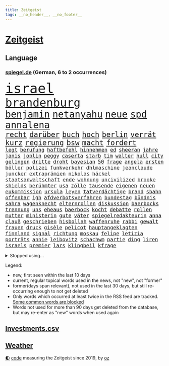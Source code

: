 ```yaml
---
title: Zeitgeist
tags: __no_header__, __no_footer__
---
```


# [Zeitgeist](https://oliz.io/zeitgeist/)

## Language

<h3><a href="https://www.spiegel.de" target="_blank">spiegel.de</a> (German, 6 to 2 occurrences)</h3>
<p style="font-family:monospace">
<span style="font-size:32pt"><a href="news_links.html#israel" class="current">israel</a></span>
<br>
<span style="font-size:27pt"><a href="news_links.html#brandenburg" class="current">brandenburg</a></span>
<br>
<span style="font-size:22pt"><a href="news_links.html#benjamin" class="current">benjamin</a></span>
<span style="font-size:22pt"><a href="news_links.html#netanyahu" class="current">netanyahu</a></span>
<span style="font-size:22pt"><a href="news_links.html#neue" class="current">neue</a></span>
<span style="font-size:22pt"><a href="news_links.html#spd" class="current">spd</a></span>
<span style="font-size:22pt"><a href="news_links.html#annalena" class="current">annalena</a></span>
<br>
<span style="font-size:17pt"><a href="news_links.html#recht" class="current">recht</a></span>
<span style="font-size:17pt"><a href="news_links.html#darüber" class="current">darüber</a></span>
<span style="font-size:17pt"><a href="news_links.html#buch" class="current">buch</a></span>
<span style="font-size:17pt"><a href="news_links.html#hoch" class="current">hoch</a></span>
<span style="font-size:17pt"><a href="news_links.html#berlin" class="current">berlin</a></span>
<span style="font-size:17pt"><a href="news_links.html#verrät" class="current">verrät</a></span>
<span style="font-size:17pt"><a href="news_links.html#kurz" class="current">kurz</a></span>
<span style="font-size:17pt"><a href="news_links.html#regierung" class="current">regierung</a></span>
<span style="font-size:17pt"><a href="news_links.html#bsw" class="current">bsw</a></span>
<span style="font-size:17pt"><a href="news_links.html#macht" class="current">macht</a></span>
<span style="font-size:17pt"><a href="news_links.html#fordert" class="current">fordert</a></span>
<br>
<span style="font-size:12pt"><a href="news_links.html#legt" class="current">legt</a></span>
<span style="font-size:12pt"><a href="news_links.html#berufung" class="current">berufung</a></span>
<span style="font-size:12pt"><a href="news_links.html#haftbefehl" class="current">haftbefehl</a></span>
<span style="font-size:12pt"><a href="news_links.html#hinnehmen" class="current">hinnehmen</a></span>
<span style="font-size:12pt"><a href="news_links.html#ed" class="new">ed</a></span>
<span style="font-size:12pt"><a href="news_links.html#sheeran" class="new">sheeran</a></span>
<span style="font-size:12pt"><a href="news_links.html#jahre" class="current">jahre</a></span>
<span style="font-size:12pt"><a href="news_links.html#janis" class="current">janis</a></span>
<span style="font-size:12pt"><a href="news_links.html#joplin" class="current">joplin</a></span>
<span style="font-size:12pt"><a href="news_links.html#peggy" class="new">peggy</a></span>
<span style="font-size:12pt"><a href="news_links.html#caserta" class="new">caserta</a></span>
<span style="font-size:12pt"><a href="news_links.html#starb" class="current">starb</a></span>
<span style="font-size:12pt"><a href="news_links.html#tim" class="current">tim</a></span>
<span style="font-size:12pt"><a href="news_links.html#walter" class="current">walter</a></span>
<span style="font-size:12pt"><a href="news_links.html#hull" class="new">hull</a></span>
<span style="font-size:12pt"><a href="news_links.html#city" class="current">city</a></span>
<span style="font-size:12pt"><a href="news_links.html#gelingen" class="current">gelingen</a></span>
<span style="font-size:12pt"><a href="news_links.html#dritte" class="current">dritte</a></span>
<span style="font-size:12pt"><a href="news_links.html#droht" class="current">droht</a></span>
<span style="font-size:12pt"><a href="news_links.html#bayesian" class="current">bayesian</a></span>
<span style="font-size:12pt"><a href="news_links.html#50" class="current">50</a></span>
<span style="font-size:12pt"><a href="news_links.html#frage" class="current">frage</a></span>
<span style="font-size:12pt"><a href="news_links.html#angela" class="current">angela</a></span>
<span style="font-size:12pt"><a href="news_links.html#ersten" class="current">ersten</a></span>
<span style="font-size:12pt"><a href="news_links.html#böller" class="current">böller</a></span>
<span style="font-size:12pt"><a href="news_links.html#polizei" class="current">polizei</a></span>
<span style="font-size:12pt"><a href="news_links.html#funkverkehr" class="new">funkverkehr</a></span>
<span style="font-size:12pt"><a href="news_links.html#dhlmaschine" class="new">dhlmaschine</a></span>
<span style="font-size:12pt"><a href="news_links.html#jeanclaude" class="new">jeanclaude</a></span>
<span style="font-size:12pt"><a href="news_links.html#juncker" class="new">juncker</a></span>
<span style="font-size:12pt"><a href="news_links.html#extraprämien" class="new">extraprämien</a></span>
<span style="font-size:12pt"><a href="news_links.html#nikolas" class="current">nikolas</a></span>
<span style="font-size:12pt"><a href="news_links.html#häckel" class="current">häckel</a></span>
<span style="font-size:12pt"><a href="news_links.html#staatsanwaltschaft" class="current">staatsanwaltschaft</a></span>
<span style="font-size:12pt"><a href="news_links.html#ende" class="current">ende</a></span>
<span style="font-size:12pt"><a href="news_links.html#wohnung" class="current">wohnung</a></span>
<span style="font-size:12pt"><a href="news_links.html#uncivilized" class="new">uncivilized</a></span>
<span style="font-size:12pt"><a href="news_links.html#brooke" class="new">brooke</a></span>
<span style="font-size:12pt"><a href="news_links.html#shields" class="new">shields</a></span>
<span style="font-size:12pt"><a href="news_links.html#berühmter" class="current">berühmter</a></span>
<span style="font-size:12pt"><a href="news_links.html#usa" class="current">usa</a></span>
<span style="font-size:12pt"><a href="news_links.html#zölle" class="current">zölle</a></span>
<span style="font-size:12pt"><a href="news_links.html#tausende" class="current">tausende</a></span>
<span style="font-size:12pt"><a href="news_links.html#eigenen" class="current">eigenen</a></span>
<span style="font-size:12pt"><a href="news_links.html#neuen" class="current">neuen</a></span>
<span style="font-size:12pt"><a href="news_links.html#eukommission" class="current">eukommission</a></span>
<span style="font-size:12pt"><a href="news_links.html#ursula" class="current">ursula</a></span>
<span style="font-size:12pt"><a href="news_links.html#leyen" class="current">leyen</a></span>
<span style="font-size:12pt"><a href="news_links.html#tatverdächtige" class="current">tatverdächtige</a></span>
<span style="font-size:12pt"><a href="news_links.html#brand" class="current">brand</a></span>
<span style="font-size:12pt"><a href="news_links.html#sbahn" class="new">sbahn</a></span>
<span style="font-size:12pt"><a href="news_links.html#offenbar" class="current">offenbar</a></span>
<span style="font-size:12pt"><a href="news_links.html#igh" class="new">igh</a></span>
<span style="font-size:12pt"><a href="news_links.html#afdverbotsverfahren" class="current">afdverbotsverfahren</a></span>
<span style="font-size:12pt"><a href="news_links.html#bundestag" class="current">bundestag</a></span>
<span style="font-size:12pt"><a href="news_links.html#bündnis" class="current">bündnis</a></span>
<span style="font-size:12pt"><a href="news_links.html#sahra" class="current">sahra</a></span>
<span style="font-size:12pt"><a href="news_links.html#wagenknecht" class="current">wagenknecht</a></span>
<span style="font-size:12pt"><a href="news_links.html#elternrollen" class="new">elternrollen</a></span>
<span style="font-size:12pt"><a href="news_links.html#diskussion" class="current">diskussion</a></span>
<span style="font-size:12pt"><a href="news_links.html#baerbocks" class="current">baerbocks</a></span>
<span style="font-size:12pt"><a href="news_links.html#trennung" class="current">trennung</a></span>
<span style="font-size:12pt"><a href="news_links.html#uns" class="current">uns</a></span>
<span style="font-size:12pt"><a href="news_links.html#eheaus" class="new">eheaus</a></span>
<span style="font-size:12pt"><a href="news_links.html#baerbock" class="current">baerbock</a></span>
<span style="font-size:12pt"><a href="news_links.html#kocht" class="current">kocht</a></span>
<span style="font-size:12pt"><a href="news_links.html#debatte" class="current">debatte</a></span>
<span style="font-size:12pt"><a href="news_links.html#rollen" class="current">rollen</a></span>
<span style="font-size:12pt"><a href="news_links.html#mutter" class="current">mutter</a></span>
<span style="font-size:12pt"><a href="news_links.html#ministerin" class="current">ministerin</a></span>
<span style="font-size:12pt"><a href="news_links.html#gute" class="current">gute</a></span>
<span style="font-size:12pt"><a href="news_links.html#väter" class="current">väter</a></span>
<span style="font-size:12pt"><a href="news_links.html#spiegelredakteurin" class="current">spiegelredakteurin</a></span>
<span style="font-size:12pt"><a href="news_links.html#anna" class="current">anna</a></span>
<span style="font-size:12pt"><a href="news_links.html#clauß" class="new">clauß</a></span>
<span style="font-size:12pt"><a href="news_links.html#geschrieben" class="current">geschrieben</a></span>
<span style="font-size:12pt"><a href="news_links.html#hisbollah" class="current">hisbollah</a></span>
<span style="font-size:12pt"><a href="news_links.html#waffenruhe" class="current">waffenruhe</a></span>
<span style="font-size:12pt"><a href="news_links.html#rabbi" class="current">rabbi</a></span>
<span style="font-size:12pt"><a href="news_links.html#gewalt" class="current">gewalt</a></span>
<span style="font-size:12pt"><a href="news_links.html#frauen" class="current">frauen</a></span>
<span style="font-size:12pt"><a href="news_links.html#druck" class="current">druck</a></span>
<span style="font-size:12pt"><a href="news_links.html#gisèle" class="current">gisèle</a></span>
<span style="font-size:12pt"><a href="news_links.html#pelicot" class="current">pelicot</a></span>
<span style="font-size:12pt"><a href="news_links.html#hauptangeklagten" class="new">hauptangeklagten</a></span>
<span style="font-size:12pt"><a href="news_links.html#finnland" class="current">finnland</a></span>
<span style="font-size:12pt"><a href="news_links.html#signal" class="current">signal</a></span>
<span style="font-size:12pt"><a href="news_links.html#richtung" class="current">richtung</a></span>
<span style="font-size:12pt"><a href="news_links.html#moskau" class="current">moskau</a></span>
<span style="font-size:12pt"><a href="news_links.html#felipe" class="current">felipe</a></span>
<span style="font-size:12pt"><a href="news_links.html#letizia" class="current">letizia</a></span>
<span style="font-size:12pt"><a href="news_links.html#porträts" class="current">porträts</a></span>
<span style="font-size:12pt"><a href="news_links.html#annie" class="current">annie</a></span>
<span style="font-size:12pt"><a href="news_links.html#leibovitz" class="new">leibovitz</a></span>
<span style="font-size:12pt"><a href="news_links.html#schachwm" class="new">schachwm</a></span>
<span style="font-size:12pt"><a href="news_links.html#partie" class="current">partie</a></span>
<span style="font-size:12pt"><a href="news_links.html#ding" class="current">ding</a></span>
<span style="font-size:12pt"><a href="news_links.html#liren" class="new">liren</a></span>
<span style="font-size:12pt"><a href="news_links.html#israels" class="current">israels</a></span>
<span style="font-size:12pt"><a href="news_links.html#premier" class="current">premier</a></span>
<span style="font-size:12pt"><a href="news_links.html#lars" class="current">lars</a></span>
<span style="font-size:12pt"><a href="news_links.html#klingbeil" class="current">klingbeil</a></span>
<span style="font-size:12pt"><a href="news_links.html#kfrage" class="current">kfrage</a></span>
</p>
<details>
<summary>Stopped using...</summary>
<p class="former" style="font-size:12pt">
mittelmeer(1498) entwicklungen(1496) welchem(1496) planen(1495) street(1495) zurzeit(1495) überwinden(1495) mitte(1494) portugal(1494) respekt(1494) stärken(1494) stärker(1494) 2000(1493) 6(1493) eng(1493) gelegt(1493) kündigte(1493) lastwagen(1493) mordes(1493) tschechien(1493) umwelt(1493) ungewöhnlich(1493) übersicht(1493) aufklärung(1492) erwägt(1492) fielen(1492) nationalspieler(1492) persönliche(1492) verschärfen(1492) beachten(1491) einstieg(1491) erdoğan(1491) hinaus(1491) lehnen(1491) ließen(1491) räumen(1491) studierenden(1491) twitter(1491) tötet(1491) verpassen(1491) 150(1490) alexej(1490) nawalny(1490) vermehrt(1490) christine(1489) nötig(1489) tests(1489) vergeben(1489) dauerhaft(1488) plus(1488) schoss(1488) griff(1487) schweigen(1487) verfügung(1487) verteilt(1487) erfasst(1486) geflüchteten(1486) mengen(1486) pocht(1486) schlag(1486) wälder(1486) beteiligt(1485) anteil(1484) unbekannten(1484) vorsprung(1484) blockieren(1483) erlitt(1483) funktioniert(1483) toter(1483) irak(1482) jüngere(1482) netzwerk(1482) offensive(1481) venezuela(1481) geräte(1480) appell(1479) gebrochen(1479) gering(1479) schwierig(1479) zweimal(1478) geprägt(1477) italienischen(1477) ministerpräsidentin(1477) gaben(1476) gang(1476) anzeichen(1473) skeptisch(1473) 11(1471) spenden(1470) änderungen(1468) em(1467) top(1467) gelandet(1463) istanbul(1459) klasse(1459) freiwillig(1458) dutzend(1455) teuren(1444) ausgetragen(1434) autobahnen(1353) konservative(1335) fußballstar(1285) stundenlang(1238) verdi(1237) verbunden(1217) cup(1213) wellen(1196) kollision(1189) 700(1181) ukrainischer(1181) gewohnt(1167) irritiert(1146) grünenpolitiker(1128) zeitpunkt(1116) russisches(1100) ungewöhnliche(1100) dutzenden(1077) meta(1074) loch(1073) emotional(1066) geheimdienst(1059) ukrainer(1056) hochzeit(1050) fördern(1048) gerichte(1032) entführung(1026) schwieriger(1026) spielern(1024) emotionalen(1013) streik(1012) heißen(1005) mbappé(994) stabil(973) iranische(965) patrick(965) rezession(965) dilemma(954) wall(947) gewerkschaften(942) schwarzes(939) verhängnis(915) ehrt(912) kenia(894) tierschützer(883) veröffentlichen(881) schwimmen(875) lena(874) neustart(869) partnerin(865) verzeichnet(862) islamisten(853) kämpferisch(853) zurückhaltung(846) chinesen(844) einladung(814) lebenslange(814) frühjahr(810) tagelang(798) ernährung(794) ersetzt(787) stemmen(784) beobachter(782) emissionen(779) begegnung(778) 300000(766) kohl(748) flugabwehr(733) geheim(723) al(685) heimische(685) fahnder(681) solcher(675) viertagewoche(672) springen(669) 18jähriger(665) ständig(656) liebt(655) marode(654) bewertet(636) bär(631) uhren(630) ausflug(624) merklich(619) radfahrer(617) höhepunkt(614) lübeck(600) parlamentswahlen(597) protestaktion(595) angelegenheit(592) beides(592) spiegeltalk(588) 13jährige(584) linkspartei(580) staatsschutz(573) amtsinhaber(570) fisch(566) vergeltung(558) trikot(555) spektakulär(553) rechtsextremismus(551) überfahren(550) auswirken(547) zoll(547) souverän(542) hamm(538) anschlägen(537) bitter(529) herkunft(523) fürth(520) kylian(519) drastische(516) mysteriöse(515) festgestellt(505) 2013(501) rechtsruck(501) nördlich(482) politikerinnen(482) clemens(480) zeitgleich(480) bodensee(477) heim(476) journalistin(476) islamistische(474) sicherheitsmaßnahmen(474) teuerste(467) ausbeutung(466) folter(466) unerwartete(458) kranke(456) cannabislegalisierung(454) negative(448) meyer(446) völkermord(446) rucksack(442) stieß(438) ärgert(436) zusammengebrochen(432) dient(431) vorgang(429) bayer(428) suv(425) erwachsenen(423) gastronomie(422) getöteter(416) 1994(414) belästigt(413) auftritte(412) verheiratet(410) lebende(409) reifen(409) teslachef(407) tatverdächtiger(403) tabellenführung(398) attentat(390) kriegen(390) stimmte(389) geräumt(377) gewähren(377) terrorangriff(377) gazastreifens(376) enthält(375) beteuert(371) menschenrechte(371) tennisprofi(369) erkannt(368) recep(366) tayyip(366) club(365) eminem(363) raser(361) verschaffen(357) geräten(355) unterschätzt(355) beschuldigte(354) haken(349) ruanda(349) bernd(342) figur(342) islamische(341) kalten(339) dfl(338) stuttgarter(336) 18jährige(334) mindestlohn(334) großstädten(333) verspätung(331) ausgedacht(326) oberverwaltungsgericht(325) konstantin(322) oma(318) stromausfall(318) österreicher(316) hannah(315) erholt(313) könige(313) high(312) viertelfinale(312) aufgedeckt(309) dahintersteckt(306) aussteigen(304) rast(303) körperlich(300) erziehung(299) cdu/csu(298) hamasführer(294) rückwirkend(293) rüsten(292) wertvolle(291) fehlenden(290) südkoreanischen(288) sap(287) indes(281) nackte(281) rundfunk(281) erobert(280) konflikts(280) terrormiliz(279) harvey(276) territorium(276) parkinson(274) gymnasium(272) leichnam(272) bunte(270) jena(269) offenbaren(269) asien(268) mitarbeiterin(266) starkoch(263) strategische(263) obst(262) sohns(260) boateng(259) digitalpakt(259) jérôme(259) witwe(259) oberhausen(258) 74(256) dein(256) auszeit(255) betrunken(255) reklamiert(255) stufe(253) unangenehme(252) apples(251) erwirken(250) bewerben(249) eingestochen(248) julija(248) kanadischen(248) nawalnaja(248) dublin(245) ausgebildet(244) wildtiere(244) fremden(243) gummibärchen(241) höchstwert(240) fing(238) heilbronn(237) tue(237) 21jähriger(236) dominanz(235) alec(233) baldwin(233) fastfoodkette(233) schöne(232) schnelles(231) gleisbett(230) bestanden(228) blamage(228) aufsichtsrat(226) drittes(226) messerangriff(223) populismus(223) antreibt(222) rar(221) kretschmann(220) präsidentschaftskandidaten(220) techkonzerne(220) spielten(219) rügen(218) schlimmsten(218) slowakei(218) knall(216) brutale(215) absurde(214) attraktiv(214) solingen(214) steine(213) entbrannt(211) escooter(211) verschleppten(211) größtes(210) mögliches(209) holz(208) unzulässig(208) fußballers(207) luftschlag(207) zehntausend(207) außergewöhnliche(206) bemühen(204) dj(204) süditalien(204) scham(203) einberufen(202) technologien(202) breitet(201) pérez(200) verbinden(197) zellen(196) telekom(195) militärischer(194) fuchs(193) mau(193) attackierte(192) betrachtet(191) unglücklich(191) entgeht(190) spiegelspitzengespräch(190) überschwänglich(190) ausgebremst(187) heizt(187) prognosen(187) anwohnern(185) straftat(185) automaten(184) stationierung(184) beckham(182) videobeweis(182) films(181) liest(181) durchbrechen(179) weibchen(178) europameister(177) kooperieren(177) anc(176) g7(176) gene(176) kanzlerschaft(175) nullerjahren(175) schärferes(175) gottschalk(174) kugeln(174) überfluss(174) bilden(173) hitzige(173) überflutete(173) lokalen(172) tischtennis(172) fernost(171) verletzen(171) weltkriegs(171) begleitung(170) auseinandersetzungen(169) emilia(169) krankenhausreif(169) planten(169) ernten(168) indopazifik(168) rutschen(168) marschieren(167) angespannte(166) hansestadt(165) schenkte(165) schnauzbart(164) giffey(163) trainierte(162) zelebriert(162) dresdner(161) vergeltungsangriff(161) kreisen(160) verschwundenen(160) autistischen(159) basel(158) langjähriger(158) diebstahls(157) sportgeschichte(157) wahlkampfauftritte(157) polizeigewalt(156) türkischer(156) koalitionen(155) rekordsumme(155) tickt(155) hunter(153) bekundet(152) love(151) sinwar(151) erobern(150) komplex(150) kurse(150) normalen(150) schusswechsel(150) tropensturm(150) mitgliedstaaten(149) autogramm(148) staatsbürgerschaft(148) neuestes(147) seltenen(147) urlaubsziel(147) usmusiker(147) dinosaurier(146) existieren(146) keir(146) perspektiven(146) starmer(146) gesteuert(145) aura(144) big(144) psychotherapie(144) räuscher(143) volkes(143) wettkämpfen(143) cruise(141) modi(141) narendra(141) sellner(141) ask(140) dschungelcamp(140) gesteinsbrocken(140) linzer(140) sprangen(140) 28jähriger(139) cocacola(139) netflixdoku(139) täuschung(139) ganzer(138) orden(138) schätzung(138) marina(137) ofen(137) gefangen(136) tatsächliche(136) usbasketballerinnen(136) zeug(136) zuge(136) leeren(135) terrorgefahr(135) 24jähriger(134) enttäuschung(134) klimafreundlicher(134) gelebt(133) günstig(133) hurrikan(133) qualitäten(133) abgelöst(132) steckte(132) verworfen(132) bekamen(131) großartige(131) nuri(131) şahin(131) 39jähriger(130) rutschte(130) transfer(130) weiterspielen(130) angelegten(128) bahnhöfen(128) boomer(128) entschädigt(128) entkam(127) wanderer(127) gewaltvorwürfen(126) hingewiesen(125) fahrerlaubnis(124) trip(124) ausgewertet(123) kampfeinsätze(123) lothar(123) offenem(123) menschlichen(122) moniert(122) rettungsschwimmer(121) verleihung(121) überzeugte(121) lindern(120) lions(120) three(120) umland(119) wildnis(119) doppelte(118) jährlich(118) verfangen(118) rekonstruiert(117) moldau(116) verkörpert(116) wappnen(116) nordwesten(115) modus(114) vermutung(114) dienstwagen(113) feminismus(111) koffer(111) reeves(111) 130(109) entdeckungen(109) notoperation(109) spiegelreporterin(109) gazakrieges(108) kreativität(108) routinen(108) wettert(108) finanzministerin(106) iron(106) 2040(105) knüpfen(105) mauert(105) ovations(105) standing(105) deutschlandweit(104) elbe(104) kolumbianischen(104) potenzielle(104) zentrales(104) angreifers(103) nationalpark(103) umarmungen(103) vizekandidaten(103) detroit(102) phil(102) bodentruppen(101) minen(101) angesteckt(100) verschärfungen(100) berchtesgaden(99) radio(99) selbstvertrauen(99) stadtfest(99) streits(99) argumentiert(98) cage(98) finger(98) gemobbt(98) lilium(98) nicolas(98) dusche(97) effekte(97) keanu(97) leichenfund(97) telefoniert(97) verfall(97) zweck(97) gangs(96) rückruf(96) weggefährten(96) begleitern(95) coronavirus(95) scheiterten(95) idol(94) 2028(93) agiert(93) drahtzieher(93) lka(93) todesursache(93) drohnenangriffen(92) gerissen(92) hinterbliebenen(92) rollt(92) 1241(91) amtskollege(91) aperol(91) dauerkrise(91) gründlich(91) nordkoreanischen(91) oberen(91) redete(91) senate(91) zweig(91) drogenkrieg(90) eben(90) obdachlose(90) schadstoffe(90) unterirdische(90) wissenschaftlich(90) drückte(89) spektakels(89) achse(88) brandanschlägen(88) staatsoberhaupt(88) valley(88) verdammte(88) annamaria(87) bassist(87) dbbauswahl(87) geländegewinne(87) kickl(87) konsens(87) unnötig(87) venezuelas(87) blendender(86) braunbär(86) bundesstaates(86) chinesin(86) flammt(86) kehrte(86) koreanischen(86) 1924(85) abschalten(85) beamtinnen(85) gefangenen(85) maduro(85) misshandlung(85) obdachlosigkeit(85) rätselt(85) sabotageakte(85) terroranschlag(85) wellenreiten(85) 27jährige(84) bizarrer(84) freundinnen(84) ortberg(84) rennens(84) vorliebe(84) wagte(84) abgebaut(83) astronomie(83) konzernchef(83) ortsbesuch(83) rätselhafter(83) urteilt(83) entführer(82) felsbrocken(82) insolventen(82) reiten(82) schönstem(82) teck(82) trübsinn(82) verabredet(82) allgemeinen(81) colin(81) cybermobbing(81) farrell(81) generieren(81) haucht(81) mecklenburgvorpommerns(81) meteorit(81) preisgeld(81) sauberem(81) watson(81) gechattet(80) grausiger(80) neumann(80) neutralität(80) portugals(80) schlagartig(80) straflager(80) substanzen(80) trophäe(80) äußere(80) flieht(79) haniyyeh(79) islamfeindliche(79) lick(79) bari(78) eskalationen(78) hamaschef(78) hamaschefs(78) moscheen(78) sohnes(78) unterhaltung(78) bevorzugt(77) danny(77) füllt(77) großbrand(77) heimdebüt(77) kurzzeitig(77) riskant(77) schuster(77) 48jährige(76) berufliche(76) pestizide(76) quartalszahlen(76) dürr(75) explizit(75) fernsehkoch(75) morden(75) registrieren(75) 71jährige(74) allgemeine(74) nämlich(74) wiegen(74) aktienmarkt(73) beeindruckte(73) temperatur(73) yahya(73) bauarbeiten(72) fitch(72) gelangt(72) lautstark(72) leonie(72) polnischer(72) unterwandert(72) zugriff(72) bundeswehrkaserne(71) dankesrede(71) emmerich(71) gewaltverbrechens(71) krüger(71) monarchen(71) mpox(71) umgezogen(71) unwahrheiten(71) variante(71) ausfuhren(70) beeinflussung(70) bekanntheit(70) fläche(70) freiburger(70) mescal(70) montana(70) mpoxvariante(70) rückten(70) unbemerkt(70) vorantrieb(70) altar(69) bückte(69) einmarsch(69) eventuell(69) exporteure(69) instant(69) südlibanon(69) topspiel(69) zimtschnecken(69) ökologischen(69) backofen(68) beratungsunternehmen(68) bundesbildungsministerin(68) enthoben(68) hassan(68) mörderin(68) parallelen(68) slot(68) ukrainisches(68) fliegenpilzgift(67) sportwagen(67) up(67) amtes(66) bezeichnen(66) bibliothek(66) catania(66) florentina(66) holzinger(66) hochverrats(65) ostallgäu(65) starregisseur(65) campingbus(64) dortmunder(64) dürren(64) ratifiziert(64) schiebetüren(64) container(63) cybertruck(63) drohnenvideo(63) erlass(63) explodiert(63) fördert(63) kette(63) nähern(63) vorantreiben(63) friedrichshafen(62) mittelklasse(62) nehme(62) bezichtigt(61) burger(61) gebannt(61) motherfucker(61) osaka(61) patient(61) schmidbauer(61) synagoge(61) warb(61) alarmierten(60) chefarzt(60) deichmann(60) kollaps(60) kopftuch(60) trudeau(60) ungewiss(60) usgeneral(60) verbrennerpkw(60) anbau(59) anzahl(59) auszusetzen(59) biografie(59) elektrisiert(59) nächtlichen(59) reif(59) sobald(59) vorzeitige(59) abschiebepolitik(58) baseballlegende(58) erleichterte(58) höherer(58) internationalem(58) kurzerhand(58) neunziger(58) sommerhaus(58) verwickelt(58) zorniger(58) überlebenskampf(58) angeschossen(57) faschisten(57) hering(57) schädel(57) solingenanschlag(57) sunset(57) vormonat(57) überarbeitet(57) überfischung(57) gonzález(56) jobbörse(56) kloeppel(56) reiner(56) wohnkosten(56) autors(55) betrieben(55) hasenhüttl(55) inflationsrate(55) stränden(55) wunden(55) gespann(54) jeffrey(54) raumfahrtunternehmen(54) slam(54) britannia(53) colapinto(53) macho(53) schätzen(53) wettanbieter(53) entnommen(52) gelesen(52) getötete(52) leihmutterschaft(52) verflogen(52) ermutigen(51) posierte(51) wissenschaftlerin(51) demografie(50) geklaute(50) hofiert(50) hoppenstedt(50) landesweiter(50) bedürfnisse(49) flugsaurier(49) fossilien(49) grammygewinner(49) jim(49) medienwissenschaftler(49) spiegelinterview(49) verüben(49) berichterstattung(48) iab(48) schummeln(48) spaltet(48) unobericht(48) vorhergesagt(48) apprentice(47) konsulat(47) landschaften(47) liebesbrief(47) series(47) teilzeit(47) tägliche(47) ölpest(47) adrian(46) arbeitgebern(46) nackten(46) quarterback(46) wiederauflage(46) hoffnungslos(45) putsch(45) ragen(45) startschuss(45) amateuraufnahmen(44) schlugen(44) zufriedener(44) 1200(43) büsche(43) falschbehauptung(43) kansas(43) lahmt(43) machete(43) profikarriere(43) umarmt(43) verstörte(43) bühnen(42) dreieck(42) sicherheitsrat(42) tarifvertrag(42) teilstücke(42) ursprung(42) verletzungspause(42) achillessehne(41) analysten(41) clark(41) ecuador(41) hobby(41) jets(41) maximal(41) megastar(41) mutmaßlichem(41) schlagerstar(41) strandkörbe(41) waldflächen(41) fünftel(40) geistliche(40) pendler(40) tagebucheinträgen(40) unerlaubte(40) designer(39) hoden(39) neymar(39) veraltet(39) bentheim(38) bösen(38) dokumenten(38) freddie(38) kräften(38) landstriche(38) terrorverdächtigen(38) vorbestrafter(38) abschlag(37) beach(37) josefine(37) part(37) putschversuch(37) stärkster(37) westens(37) anzeigen(36) boniface(36) eineinhalb(36) félix(36) leverkusens(36) mlb(36) reichten(36) streitigkeiten(36) verantwortet(36) wnba(36) 19jährige(35) antisemitismusstreit(35) chinageschäft(35) deuter(35) formel1rennen(35) hape(35) kerkeling(35) munitionsdepot(35) ortlieb(35) pickup(35) rucksäcke(35) schalkes(35) schwaches(35) strände(35) unruhig(35) urrutia(35) usedom(35) vaude(35) volkskanzler(35) astronomen(34) ausgeweiteten(34) einreiseversuche(34) freies(34) gewordenen(34) kelly(34) fdppolitikerin(33) geländewagen(33) liberty(33) maisfeld(33) marieagnes(33) ohtani(33) rätselhaft(33) shohei(33) tags(33) auktion(32) djs(32) geschadet(32) grenzkontrolle(32) insolvenzverwalter(32) lanka(32) moers(32) raphael(32) sri(32) verschärfte(32) antónio(31) freeman(31) gesungen(31) ludwigshafener(31) neuwagen(31) pizza(31) rauchen(31) wettbewerbs(31) anrainer(30) bananen(30) debattieren(30) hörgeräte(30) sexualverbrechen(30) winterzeit(30) zeitumstellung(30) augenlicht(29) hamasmassakers(29) lernstress(29) nasrallah(29) nuzzi(29) unattraktiver(29) yorkmagazin(29) ängste(29) bundesweite(28) oper(28) regierungssitz(28) strafzettel(28) herbstlichen(27) nazizeit(27) ohrwurm(27) tabellenspitze(27) umdenken(27) veranstaltungen(27) breuer(26) gemischten(26) leonard(26) semesterstart(26) sterbehilfe(26) wille(26) brille(25) einmischung(25) houston(25) hörhilfe(25) marburgvirus(25) antoine(24) artensterben(24) atomanlagen(24) erfolgsautorin(24) ertrinken(24) händen(24) misshandlungen(24) vorsorglich(24) wirtschaftssenatorin(24) beinen(23) fayed(23) heimfans(23) mcdonald’s(23) mikati(23) najib(23) neuseeländer(23) punk(23) ungeschlagen(23) durchführen(22) israellibanonkonflikt(22) menschenrechtsaktivistin(22) spirale(22) akute(21) bamberg(21) destabilisieren(21) entblößt(21) klubwm(21) pilzsammler(21) prescht(21) rentenpaket(21) siebenjährige(21) unterzieht(21) wmfinale(21) eingenommen(20) erkrankten(20) kampfes(20) kurskorrektur(20) ostens(20) rüstungsdeals(20) schränkt(20) songwriter(20) stromausfälle(20) cyberattacken(19) folgenden(19) stagniert(19) usnationalpark(19) irrsinn(18) satellitendaten(18) truppenbewegungen(18) unterschrift(18) uwe(18) verzweifeln(18) wichser(18) zusätzlich(18) 7000(17) aufgebrummt(17) beschaffen(17) bezirk(17) flugtaxistartup(17) hafenarbeiter(17) irischen(17) kriegswaffen(17) schockierende(17) siegfried(17) eintrag(16) geschichtsbücher(16) glückliche(16) hamasopfer(16) naiv(16) priesterin(16) sancta(16) umweltaktivistin(16) vorwoche(16) friedländer(15) gedeckt(15) kifirma(15) qualifiziert(15) rekordjagd(15) rekordniveau(15) wiederauferstehen(15) wohlwollend(15) wovon(15) anzüglichen(14) brother(14) geschieht(14) kochsalzlösung(14) lieferprobleme(14) promi(14) teslas(14) zuwanderer(14) kategorien(13) prediger(13) scout(13) wirbelstürme(13) erzählungen(12) geschickteste(12) mehrkosten(12) ruin(12) umkrempeln(12) vierköpfige(12) zehen(12) bibel(11) herkunftsländer(11) topverdiener(11)
</p>
</details>
<p>Legend:
<ul>
<li><span class="new">new</span>, first seen within the last 10 days</li>
<li><span class="current">current</span>, regular topical words used in the news, not "new", not "former"</li>
<li><span class="former">former(days span relevant)</span>, not used in the last 30 days, but still re-occurring enough to not get deleted</li>
<li>Only words which occurred at least twice in the RSS feed are tracked. <a href="language/filters.py">Some common words are blocked</a></li>
<li>Words not used for more than 90 days get deleted from the database, but may re-enter as "new" words when used again</li>
</ul>
</p>

## [Investments](investments.html)[.csv](investments.csv)

## [Weather](weather.html)

<footer>
<a href="javascript:toggleTheme()" class="nav">🌓</a>
<a href="https://github.com/ooz/zeitgeist">code</a> measuring the Zeitgeist since 2019, by <a href="https://oliz.io">oz</a>
</footer>
